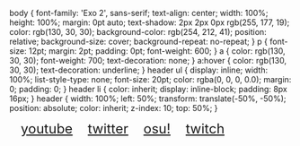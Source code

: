 body {
	font-family: 'Exo 2', sans-serif;
	text-align: center;
	width: 100%;
	height: 100%;
	margin: 0pt auto;
	text-shadow: 2px 2px 0px rgb(255, 177, 19);
	color: rgb(130, 30, 30);
	background-color: rgb(254, 212, 41);
	position: relative;
	background-size: cover;
	background-repeat: no-repeat;
}
p {
	font-size: 12pt;
	margin: 2pt;
	padding: 0pt;
	font-weight: 600;
}
a {
	color: rgb(130, 30, 30);
	font-weight: 700;
	text-decoration: none;
}
a:hover {
	color: rgb(130, 30, 30);
	text-decoration: underline;
}
header ul {
	display: inline;
	width: 100%;
	list-style-type: none;
	font-size: 20pt;
	color: rgba(0, 0, 0, 0.0);
	margin: 0;
	padding: 0;
}
header li {
	color: inherit;
	display: inline-block;
	padding: 8px 16px;
}
header {
	width: 100%;
	left: 50%;
	transform: translate(-50%, -50%);
	position: absolute;
	color: inherit;
	z-index: 10;
	top: 50%;
}

<p align="center">
			<div class="header">
					<tr class="header">
						<td class="header">
						</td>
						<td class="header">
							<p style="display: table-cell; font-size: 18pt; color: rgba(0, 0, 0, 0.0);">
								 • <a class="header" href="https://www.youtube.com/channel/UClgUPdE4l-9WqyCQj3O_oXg">youtube</a>
								 • <a class="header" href="https://twitter.com/mahisuruowo">twitter</a>
								 • <a class="header" href="https://osu.ppy.sh/users/11547643">osu!</a>
								 • <a class="header" href="https://www.twitch.tv/mahisuruosu">twitch</a> •</p>
							
